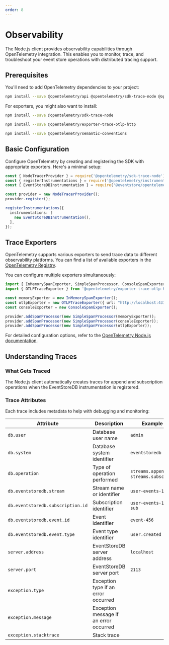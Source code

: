 ```yaml
---
order: 8
---
```


# Observability

The Node.js client provides observability capabilities through OpenTelemetry
integration. This enables you to monitor, trace, and troubleshoot your event
store operations with distributed tracing support.

## Prerequisites

You'll need to add OpenTelemetry dependencies to your project:

```bash
npm install --save @opentelemetry/api @opentelemetry/sdk-trace-node @opentelemetry/instrumentation @eventstore/opentelemetry
```

For exporters, you might also want to install:

```bash
npm install --save @opentelemetry/sdk-trace-node

npm install --save @opentelemetry/exporter-trace-otlp-http

npm install --save @opentelemetry/semantic-conventions
```

## Basic Configuration

Configure OpenTelemetry by creating and registering the SDK with appropriate
exporters. Here's a minimal setup:

```ts
const { NodeTracerProvider } = require('@opentelemetry/sdk-trace-node');
const { registerInstrumentations } = require('@opentelemetry/instrumentation');
const { EventStoreDBInstrumentation } = require('@eventstore/opentelemetry');

const provider = new NodeTracerProvider();
provider.register();

registerInstrumentations({
  instrumentations: [
    new EventStoreDBInstrumentation(),
  ],
});
```

## Trace Exporters

OpenTelemetry supports various exporters to send trace data to different
observability platforms. You can find a list of available exporters in the
[OpenTelemetry Registry](https://opentelemetry.io/ecosystem/registry/?component=exporter&language=js).

You can configure multiple exporters simultaneously:

```ts
import { InMemorySpanExporter, SimpleSpanProcessor, ConsoleSpanExporter } from "@opentelemetry/sdk-trace-node";
import { OTLPTraceExporter } from '@opentelemetry/exporter-trace-otlp-http';

const memoryExporter = new InMemorySpanExporter();
const otlpExporter = new OTLPTraceExporter({ url: "http://localhost:4317" }); // change this to your OTLP receiver address
const consoleExporter = new ConsoleSpanExporter();

provider.addSpanProcessor(new SimpleSpanProcessor(memoryExporter));
provider.addSpanProcessor(new SimpleSpanProcessor(consoleExporter));
provider.addSpanProcessor(new SimpleSpanProcessor(otlpExporter));
```

For detailed configuration options, refer to the
[OpenTelemetry Node.js documentation](https://opentelemetry.io/docs/languages/js/).

## Understanding Traces

### What Gets Traced

The Node.js client automatically creates traces for append and subscription
operations when the EventStoreDB instrumentation is registered.

### Trace Attributes

Each trace includes metadata to help with debugging and monitoring:

| Attribute                         | Description                            | Example                               |
| --------------------------------- | -------------------------------------- | ------------------------------------- |
| `db.user`                         | Database user name                     | `admin`                               |
| `db.system`                       | Database system identifier             | `eventstoredb`                        |
| `db.operation`                    | Type of operation performed            | `streams.append`, `streams.subscribe` |
| `db.eventstoredb.stream`          | Stream name or identifier              | `user-events-123`                     |
| `db.eventstoredb.subscription.id` | Subscription identifier                | `user-events-123-sub`                 |
| `db.eventstoredb.event.id`        | Event identifier                       | `event-456`                           |
| `db.eventstoredb.event.type`      | Event type identifier                  | `user.created`                        |
| `server.address`                  | EventStoreDB server address            | `localhost`                           |
| `server.port`                     | EventStoreDB server port               | `2113`                                |
| `exception.type`                  | Exception type if an error occurred    |                                       |
| `exception.message`               | Exception message if an error occurred |                                       |
| `exception.stacktrace`            | Stack trace